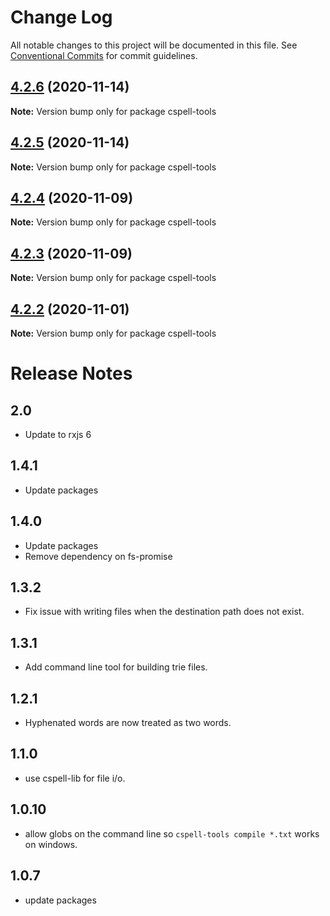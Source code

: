 # Change Log

All notable changes to this project will be documented in this file.
See [Conventional Commits](https://conventionalcommits.org) for commit guidelines.

## [4.2.6](https://github.com/streetsidesoftware/cspell/compare/cspell-tools@4.2.5...cspell-tools@4.2.6) (2020-11-14)

**Note:** Version bump only for package cspell-tools





## [4.2.5](https://github.com/streetsidesoftware/cspell/compare/cspell-tools@4.2.4...cspell-tools@4.2.5) (2020-11-14)

**Note:** Version bump only for package cspell-tools





## [4.2.4](https://github.com/streetsidesoftware/cspell/compare/cspell-tools@4.2.3...cspell-tools@4.2.4) (2020-11-09)

**Note:** Version bump only for package cspell-tools





## [4.2.3](https://github.com/streetsidesoftware/cspell/compare/cspell-tools@4.2.2...cspell-tools@4.2.3) (2020-11-09)

**Note:** Version bump only for package cspell-tools





## [4.2.2](https://github.com/streetsidesoftware/cspell/compare/cspell-tools@4.2.1...cspell-tools@4.2.2) (2020-11-01)

**Note:** Version bump only for package cspell-tools





# Release Notes

## 2.0
* Update to rxjs 6
## 1.4.1
* Update packages

## 1.4.0
* Update packages
* Remove dependency on fs-promise

## 1.3.2
* Fix issue with writing files when the destination path does not exist.

## 1.3.1
* Add command line tool for building trie files.

## 1.2.1
* Hyphenated words are now treated as two words.

## 1.1.0
* use cspell-lib for file i/o.

## 1.0.10
* allow globs on the command line so `cspell-tools compile *.txt` works on windows.

## 1.0.7
* update packages
